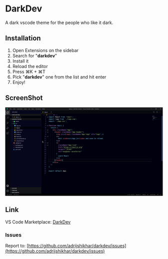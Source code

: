 # DarkDev
A dark vscode theme for the people who like it dark.

## Installation
 1. Open Extensions on the sidebar
 2. Search for "**darkdev**"
 3. Install it
 4. Reload the editor
 5. Press ⌘K + ⌘T
 6. Pick "**darkdev**" one from the list and hit enter
 7. Enjoy! 

## ScreenShot
![DarkDev Theme](https://raw.githubusercontent.com/adrijshikhar/darkdev/master/images/screenshot.png)

## Link
VS Code Marketplace: [DarkDev](https://marketplace.visualstudio.com/items?itemName=nemesis.darkdev)

### Issues
Report to: [https://github.com/adrijshikhar/darkdev/issues](https://github.com/adrijshikhar/darkdev/issues)
